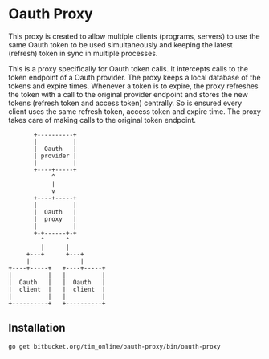 # Oauth Proxy

This proxy is created to allow multiple clients (programs, servers) to use the
same Oauth token to be used simultaneously and keeping the latest (refresh)
token in sync in multiple processes.

This is a proxy specifically for Oauth token calls. It intercepts calls to the
token endpoint of a Oauth provider. The proxy keeps a local database of the
tokens and expire times. Whenever a token is to expire, the proxy refreshes the
token with a call to the original provider endpoint and stores the new tokens
(refresh token and access token) centrally. So is ensured every client uses the
same refresh token, access token and expire time. The proxy takes care of making
calls to the original token endpoint.


```
       +----------+
       |          |
       |  Oauth   |
       | provider |
       |          |
       +----+-----+
            ^
            |
            v
       +----+-----+
       |          |
       |  Oauth   |
       |  proxy   |
       |          |
       +-+------+-+
         ^      ^
         |      |
     +---+      +---+
     |              |
+----+-----+   +----+-----+
|          |   |          |
|  Oauth   |   |  Oauth   |
|  client  |   |  client  |
|          |   |          |
+----------+   +----------+
```

## Installation

```
go get bitbucket.org/tim_online/oauth-proxy/bin/oauth-proxy
```
